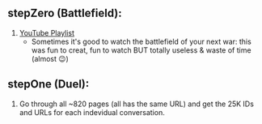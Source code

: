
## stepZero (Battlefield):

1. [YouTube Playlist](https://www.youtube.com/playlist?list=PLh3C3gr79VC1UxmXoGtaTyU1iPaw_WJg_)
    * Sometimes it's good to watch the battlefield of your next war: this was fun to creat, fun to watch BUT totally useless & waste of time (almost :wink:)


## stepOne (Duel):

1. Go through all ~820 pages (all has the same URL) and get the 25K IDs and URLs for each indevidual conversation.
